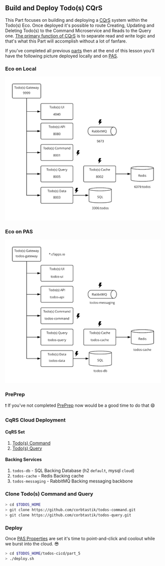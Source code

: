 ## Build and Deploy Todo(s) CQrS  

This Part focuses on building and deploying a [CQrS](https://martinfowler.com/bliki/CQRS.html) system within the Todo(s) Eco.  Once deployed it's possible to route Creating, Updating and Deleting Todo(s) to the Command Microservice and Reads to the Query one.  [The primary function of CQrS](https://martinfowler.com/bliki/CQRS.html) is to separate read and write logic and that's what this Part will accomplish without a lot of fanfare.

If you've completed all previous [parts](/README.md#parts) then at the end of this lesson you'll have the following picture deployed locally and on [PAS](http://run.pivotal.io/).

### Eco on Local

<p align="center">
  <img src="https://github.com/corbtastik/todos-images/blob/master/todos-ecosystem/TodosCqRS-Local.png" width="640">
</p>

### Eco on PAS

<p align="center">
  <img src="https://github.com/corbtastik/todos-images/blob/master/todos-ecosystem/TodosCqRS-PAS.png" width="640">
</p>

### PrePrep

:heavy_exclamation_mark: If you've not completed [PrePrep](https://github.com/corbtastik/todos-ecosystem/blob/master/PREPREP.md) now would be a good time to do that :smile:

### CqRS Cloud Deployment

#### CqRS Set

1. [Todo(s) Command](https://github.com/corbtastik/todos-command)
1. [Todo(s) Query](https://github.com/corbtastik/todos-query)

#### Backing Services

1. ``todos-db`` - SQL Backing Database (h2 ``default``, mysql ``cloud``)
1. ``todos-cache`` - Redis Backing cache
1. ``todos-messaging`` - RabbitMQ Backing messaging backbone

### Clone Todo(s) Command and Query  

```bash
> cd $TODOS_HOME
> git clone https://github.com/corbtastik/todos-command.git
> git clone https://github.com/corbtastik/todos-query.git
```

### Deploy  

Once [PAS Properties](/PREPREP.md#pas-properties) are set it's time to point-and-click and coolout while we burst into the cloud. :sunglasses:

```bash
> cd $TODOS_HOME/todos-cicd/part_5
> ./deploy.sh
```